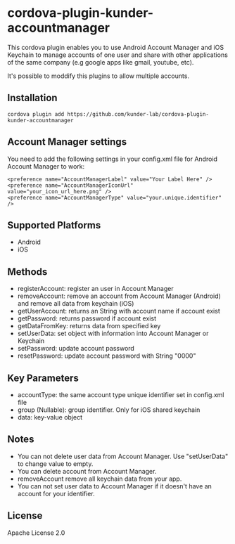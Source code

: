 <!---
license: Licensed to the Apache Software Foundation (ASF) under one
or more contributor license agreements.  See the NOTICE file
distributed with this work for additional information
regarding copyright ownership.  The ASF licenses this file
to you under the Apache License, Version 2.0 (the
"License"); you may not use this file except in compliance
with the License.  You may obtain a copy of the License at

http://www.apache.org/licenses/LICENSE-2.0

Unless required by applicable law or agreed to in writing,
software distributed under the License is distributed on an
"AS IS" BASIS, WITHOUT WARRANTIES OR CONDITIONS OF ANY
KIND, either express or implied.  See the License for the
specific language governing permissions and limitations
under the License.
-->

# cordova-plugin-kunder-accountmanager

This cordova plugin enables you to use Android Account Manager and iOS Keychain to manage accounts of one user and share with other applications of the same company (e.g google apps like gmail, youtube, etc).

It's possible to moddify this plugins to allow multiple accounts.

## Installation

```
cordova plugin add https://github.com/kunder-lab/cordova-plugin-kunder-accountmanager
```

## Account Manager settings

You need to add the following settings in your config.xml file for Android Account Manager to work:

```
<preference name="AccountManagerLabel" value="Your Label Here" />
<preference name="AccountManagerIconUrl" value="your_icon_url_here.png" />
<preference name="AccountManagerType" value="your.unique.identifier" />
```

## Supported Platforms

- Android
- iOS

## Methods

- registerAccount: register an user in Account Manager
- removeAccount: remove an account from Account Manager (Android) and remove all data from keychain (iOS)
- getUserAccount: returns an String with account name if account exist
- getPassword: returns password if account exist
- getDataFromKey: returns data from specified key
- setUserData: set object with information into Account Manager or Keychain
- setPassword: update account password
- resetPassword: update account password with String "0000"

## Key Parameters

- accountType: the same account type unique identifier set in config.xml file
- group (Nullable): group identifier. Only for iOS shared keychain
- data: key-value object

## Notes

- You can not delete user data from Account Manager. Use "setUserData" to change value to empty.
- You can delete account from Account Manager.
- removeAccount remove all keychain data from your app.
- You can not set user data to Account Manager if it doesn't have an account for your identifier.

## License

Apache License 2.0

